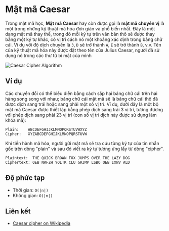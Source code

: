 # Mật mã Caesar

Trong mật mã học, **Mật mã Caesar** hay còn được gọi là **mật mã chuyển vị** là một trong những kỹ thuật mã hóa đơn giản và phổ biến nhất. Đây là một dạng mật mã thay thế, trong đó mỗi ký tự trên văn bản thô sẽ được thay bằng một ký tự khác, có vị trí cách nó một khoảng xác định trong bảng chữ cái. Ví dụ với độ dịch chuyển là `3`, `D` sẽ trở thành `A`, `E` sẽ trở thành `B`, v.v. Tên của kỹ thuật mã hóa này được đặt theo tên của Julius Caesar, người đã sử dụng nó trong các thư từ bí mật của mình

![Caesar Cipher Algorithm](https://upload.wikimedia.org/wikipedia/commons/4/4a/Caesar_cipher_left_shift_of_3.svg)

## Ví dụ

Các chuyển đổi có thể biểu diễn  bằng cách sắp hai bảng chữ cái trên hai hàng song song với nhau; bảng chữ cái mật mã sẽ là bảng chữ cái thô đã được dịch sang trái hoặc sang phải một số vị trí. Ví dụ, dưới đây là một bộ mật mã Caesar được thiết lập bằng phép dịch sang trái 3 vị trí, tương đương với phép dịch sang phải 23 vị trí (con số vị trí dịch này được sử dụng làm khóa mã):

```text
Plain:    ABCDEFGHIJKLMNOPQRSTUVWXYZ
Cipher:   XYZABCDEFGHIJKLMNOPQRSTUVW
```
Khi tiến hành mã hóa, người gửi mật mã sẽ tra cứu từng ký tự của tin nhắn gốc trên dòng "plain" và sau đó viết ra ký tự tương ứng lấy từ dòng "cipher".

```text
Plaintext:  THE QUICK BROWN FOX JUMPS OVER THE LAZY DOG
Ciphertext: QEB NRFZH YOLTK CLU GRJMP LSBO QEB IXWV ALD
```

## Độ phức tạp 

- Thời gian: `O(|n|)`
- Không gian: `O(|n|)`

## Liên kết

- [Caesar cipher on Wikipedia](https://en.wikipedia.org/wiki/Caesar_cipher)